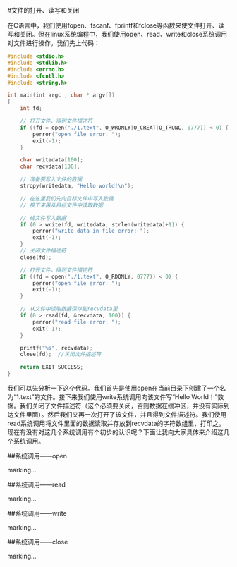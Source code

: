 #文件的打开、读写和关闭

在C语言中，我们使用fopen、fscanf、fprintf和fclose等函数来使文件打开、读写和关闭。但在linux系统编程中，我们使用open、read、write和close系统调用对文件进行操作。我们先上代码：

```c
#include <stdio.h>
#include <stdlib.h>
#include <errno.h>
#include <fcntl.h>
#include <string.h>

int main(int argc , char * argv[])
{
    int fd;

    // 打开文件，得到文件描述符
    if ((fd = open("./1.text", O_WRONLY|O_CREAT|O_TRUNC, 0777)) < 0) {
        perror("open file error: ");
        exit(-1);
    }

    char writedata[100];
    char recvdata[100];

    // 准备要写入文件的数据
    strcpy(writedata, "Hello world!\n");

    // 在这里我们先向目标文件中写入数据
    // 接下来再从目标文件中读取数据

    // 给文件写入数据
    if (0 > write(fd, writedata, strlen(writedata)+1)) {
        perror("write data in file error: ");
        exit(-1);
    }
    // 关闭文件描述符
    close(fd);

    // 打开文件，得到文件描述符
    if ((fd = open("./1.text", O_RDONLY, 0777)) < 0) {
        perror("open file error: ");
        exit(-1);
    }

    // 从文件中读取数据保存到recvdata里
    if (0 > read(fd, &recvdata, 100)) {
        perror("read file error: ");
        exit(-1);
    }

    printf("%s", recvdata);
    close(fd);  //关闭文件描述符

    return EXIT_SUCCESS;
}
```

我们可以先分析一下这个代码。我们首先是使用open在当前目录下创建了一个名为“1.text”的文件。接下来我们使用write系统调用向该文件写“Hello World！”数据。我们关闭了文件描述符（这个必须要关闭，否则数据在缓冲区，并没有实际到达文件里面）。然后我们又再一次打开了该文件，并且得到文件描述符。我们使用read系统调用将文件里面的数据读取并存放到recvdata的字符数组里，打印之。现在有没有对这几个系统调用有个初步的认识呢？下面让我向大家具体来介绍这几个系统调用。

##系统调用——open

marking...

##系统调用——read

marking...

##系统调用——write

marking...

##系统调用——close

marking...
